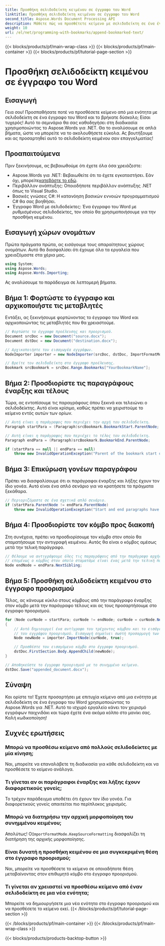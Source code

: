 ```yaml
---
title: Προσθήκη σελιδοδείκτη κειμένου σε έγγραφο του Word
linktitle: Προσθήκη σελιδοδείκτη κειμένου σε έγγραφο του Word
second_title: Aspose.Words Document Processing API
description: Μάθετε πώς να προσθέτετε κείμενο με σελιδοδείκτη σε ένα έγγραφο του Word χρησιμοποιώντας το Aspose.Words για .NET με αυτόν τον αναλυτικό οδηγό. Ιδανικό για προγραμματιστές.
weight: 10
url: /el/net/programming-with-bookmarks/append-bookmarked-text/
---
```


{{< blocks/products/pf/main-wrap-class >}}
{{< blocks/products/pf/main-container >}}
{{< blocks/products/pf/tutorial-page-section >}}

# Προσθήκη σελιδοδείκτη κειμένου σε έγγραφο του Word

## Εισαγωγή

Γεια σου! Προσπαθήσατε ποτέ να προσθέσετε κείμενο από μια ενότητα με σελιδοδείκτη σε ένα έγγραφο του Word και το βρήκατε δύσκολο; Είσαι τυχερός! Αυτό το σεμινάριο θα σας καθοδηγήσει στη διαδικασία χρησιμοποιώντας το Aspose.Words για .NET. Θα το αναλύσουμε σε απλά βήματα, ώστε να μπορείτε να το ακολουθήσετε εύκολα. Ας βουτήξουμε και ας προσαρτηθεί αυτό το σελιδοδείκτη κειμένου σαν επαγγελματίας!

## Προαπαιτούμενα

Πριν ξεκινήσουμε, ας βεβαιωθούμε ότι έχετε όλα όσα χρειάζεστε:

-  Aspose.Words για .NET: Βεβαιωθείτε ότι το έχετε εγκαταστήσει. Εάν όχι, μπορείτε[κατεβάστε το εδώ](https://releases.aspose.com/words/net/).
- Περιβάλλον ανάπτυξης: Οποιοδήποτε περιβάλλον ανάπτυξης .NET όπως το Visual Studio.
- Βασικές γνώσεις C#: Η κατανόηση βασικών εννοιών προγραμματισμού C# θα σας βοηθήσει.
- Έγγραφο Word με σελιδοδείκτες: Ένα έγγραφο του Word με ρυθμισμένους σελιδοδείκτες, τον οποίο θα χρησιμοποιήσουμε για την προσθήκη κειμένου.

## Εισαγωγή χώρων ονομάτων

Πρώτα πράγματα πρώτα, ας εισάγουμε τους απαραίτητους χώρους ονομάτων. Αυτό θα διασφαλίσει ότι έχουμε όλα τα εργαλεία που χρειαζόμαστε στα χέρια μας.

```csharp
using System;
using Aspose.Words;
using Aspose.Words.Importing;
```

Ας αναλύσουμε το παράδειγμα σε λεπτομερή βήματα.

## Βήμα 1: Φορτώστε το έγγραφο και αρχικοποιήστε τις μεταβλητές

Εντάξει, ας ξεκινήσουμε φορτώνοντας το έγγραφο του Word και αρχικοποιώντας τις μεταβλητές που θα χρειαστούμε.

```csharp
// Φορτώστε τα έγγραφα προέλευσης και προορισμού.
Document srcDoc = new Document("source.docx");
Document dstDoc = new Document("destination.docx");

// Αρχικοποιήστε τον εισαγωγέα εγγράφων.
NodeImporter importer = new NodeImporter(srcDoc, dstDoc, ImportFormatMode.KeepSourceFormatting);

// Βρείτε τον σελιδοδείκτη στο έγγραφο προέλευσης.
Bookmark srcBookmark = srcDoc.Range.Bookmarks["YourBookmarkName"];
```

## Βήμα 2: Προσδιορίστε τις παραγράφους έναρξης και τέλους

Τώρα, ας εντοπίσουμε τις παραγράφους όπου ξεκινά και τελειώνει ο σελιδοδείκτης. Αυτό είναι κρίσιμο, καθώς πρέπει να χειριστούμε το κείμενο εντός αυτών των ορίων.

```csharp
// Αυτή είναι η παράγραφος που περιέχει την αρχή του σελιδοδείκτη.
Paragraph startPara = (Paragraph)srcBookmark.BookmarkStart.ParentNode;

// Αυτή είναι η παράγραφος που περιέχει το τέλος του σελιδοδείκτη.
Paragraph endPara = (Paragraph)srcBookmark.BookmarkEnd.ParentNode;

if (startPara == null || endPara == null)
    throw new InvalidOperationException("Parent of the bookmark start or end is not a paragraph, cannot handle this scenario yet.");
```

## Βήμα 3: Επικύρωση γονέων παραγράφου

Πρέπει να διασφαλίσουμε ότι οι παράγραφοι έναρξης και λήξης έχουν τον ίδιο γονέα. Αυτό είναι ένα απλό σενάριο για να κρατήσετε τα πράγματα ξεκάθαρα.

```csharp
// Περιοριζόμαστε σε ένα σχετικά απλό σενάριο.
if (startPara.ParentNode != endPara.ParentNode)
    throw new InvalidOperationException("Start and end paragraphs have different parents, cannot handle this scenario yet.");
```

## Βήμα 4: Προσδιορίστε τον κόμβο προς διακοπή

Στη συνέχεια, πρέπει να προσδιορίσουμε τον κόμβο στον οποίο θα σταματήσουμε την αντιγραφή κειμένου. Αυτός θα είναι ο κόμβος αμέσως μετά την τελική παράγραφο.

```csharp
// Θέλουμε να αντιγράψουμε όλες τις παραγράφους από την παράγραφο αρχής μέχρι (και συμπεριλαμβανομένης) της παραγράφου τέλους,
// επομένως ο κόμβος στον οποίο σταματάμε είναι ένας μετά την τελική παράγραφο.
Node endNode = endPara.NextSibling;
```

## Βήμα 5: Προσθήκη σελιδοδείκτη κειμένου στο έγγραφο προορισμού

Τέλος, ας κάνουμε κύκλο στους κόμβους από την παράγραφο έναρξης στον κόμβο μετά την παράγραφο τέλους και ας τους προσαρτήσουμε στο έγγραφο προορισμού.

```csharp
for (Node curNode = startPara; curNode != endNode; curNode = curNode.NextSibling)
{
    // Αυτό δημιουργεί ένα αντίγραφο του τρέχοντος κόμβου και το εισάγει (τον καθιστά έγκυρο) στο πλαίσιο
    // του εγγράφου προορισμού. Εισαγωγή σημαίνει σωστή προσαρμογή των στυλ και των αναγνωριστικών λιστών.
    Node newNode = importer.ImportNode(curNode, true);

    // Προσθέστε τον εισαγόμενο κόμβο στο έγγραφο προορισμού.
    dstDoc.FirstSection.Body.AppendChild(newNode);
}

// Αποθηκεύστε το έγγραφο προορισμού με το συνημμένο κείμενο.
dstDoc.Save("appended_document.docx");
```

## Σύναψη

Και ορίστε το! Έχετε προσαρτήσει με επιτυχία κείμενο από μια ενότητα με σελιδοδείκτη σε ένα έγγραφο του Word χρησιμοποιώντας το Aspose.Words για .NET. Αυτό το ισχυρό εργαλείο κάνει τον χειρισμό εγγράφων παιχνιδάκι και τώρα έχετε ένα ακόμα κόλπο στο μανίκι σας. Καλή κωδικοποίηση!

## Συχνές ερωτήσεις

### Μπορώ να προσθέσω κείμενο από πολλούς σελιδοδείκτες με μία κίνηση;
Ναι, μπορείτε να επαναλάβετε τη διαδικασία για κάθε σελιδοδείκτη και να προσθέσετε το κείμενο ανάλογα.

### Τι γίνεται αν οι παράγραφοι έναρξης και λήξης έχουν διαφορετικούς γονείς;
Το τρέχον παράδειγμα υποθέτει ότι έχουν τον ίδιο γονέα. Για διαφορετικούς γονείς απαιτείται πιο περίπλοκος χειρισμός.

### Μπορώ να διατηρήσω την αρχική μορφοποίηση του συνημμένου κειμένου;
 Απολύτως! Ο`ImportFormatMode.KeepSourceFormatting` διασφαλίζει τη διατήρηση της αρχικής μορφοποίησης.

### Είναι δυνατή η προσθήκη κειμένου σε μια συγκεκριμένη θέση στο έγγραφο προορισμού;
Ναι, μπορείτε να προσθέσετε το κείμενο σε οποιαδήποτε θέση μεταβαίνοντας στον επιθυμητό κόμβο στο έγγραφο προορισμού.

### Τι γίνεται αν χρειαστεί να προσθέσω κείμενο από έναν σελιδοδείκτη σε μια νέα ενότητα;
Μπορείτε να δημιουργήσετε μια νέα ενότητα στο έγγραφο προορισμού και να προσθέσετε το κείμενο εκεί.
{{< /blocks/products/pf/tutorial-page-section >}}

{{< /blocks/products/pf/main-container >}}
{{< /blocks/products/pf/main-wrap-class >}}

{{< blocks/products/products-backtop-button >}}
